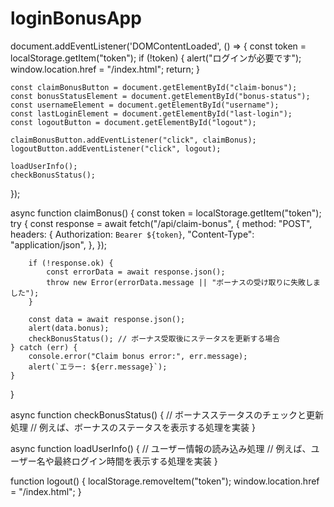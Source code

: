 # loginBonusApp
document.addEventListener('DOMContentLoaded', () => {
    const token = localStorage.getItem("token");
    if (!token) {
        alert("ログインが必要です");
        window.location.href = "/index.html";
        return;
    }

    const claimBonusButton = document.getElementById("claim-bonus");
    const bonusStatusElement = document.getElementById("bonus-status");
    const usernameElement = document.getElementById("username");
    const lastLoginElement = document.getElementById("last-login");
    const logoutButton = document.getElementById("logout");

    claimBonusButton.addEventListener("click", claimBonus);
    logoutButton.addEventListener("click", logout);

    loadUserInfo();
    checkBonusStatus();
});

async function claimBonus() {
    const token = localStorage.getItem("token");
    try {
        const response = await fetch("/api/claim-bonus", {
            method: "POST",
            headers: {
                Authorization: `Bearer ${token}`,
                "Content-Type": "application/json",
            },
        });

        if (!response.ok) {
            const errorData = await response.json();
            throw new Error(errorData.message || "ボーナスの受け取りに失敗しました");
        }

        const data = await response.json();
        alert(data.bonus);
        checkBonusStatus(); // ボーナス受取後にステータスを更新する場合
    } catch (err) {
        console.error("Claim bonus error:", err.message);
        alert(`エラー: ${err.message}`);
    }
}

async function checkBonusStatus() {
    // ボーナスステータスのチェックと更新処理
    // 例えば、ボーナスのステータスを表示する処理を実装
}

async function loadUserInfo() {
    // ユーザー情報の読み込み処理
    // 例えば、ユーザー名や最終ログイン時間を表示する処理を実装
}

function logout() {
    localStorage.removeItem("token");
    window.location.href = "/index.html";
}
